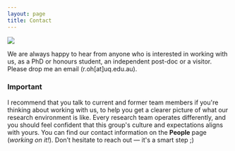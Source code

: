 ```yaml
---
layout: page
title: Contact 
---
```



![](https://github.com/rachelohry/rachelohry.github.io/blob/master/assets/img/avatar-icon.png)

We are always happy to hear from anyone who is interested in working with us, as a PhD or honours student, an independent post-doc or a visitor. Please drop me an email (r.oh[at]uq.edu.au).

### Important 

I recommend that you talk to current and former team members if you're thinking about working with us, to help you get a clearer picture of what our research environment is like. 
Every research team operates differently, and you should feel confident that this group's culture and expectations aligns with yours. You can find our contact information on the **People** page (_working on it!_). 
Don’t hesitate to reach out — it's a smart step ;) 


